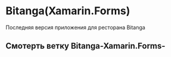 # Bitanga(Xamarin.Forms)
 Последняя версия приложения для ресторана Bitanga
## Смотерть ветку Bitanga-Xamarin.Forms-

